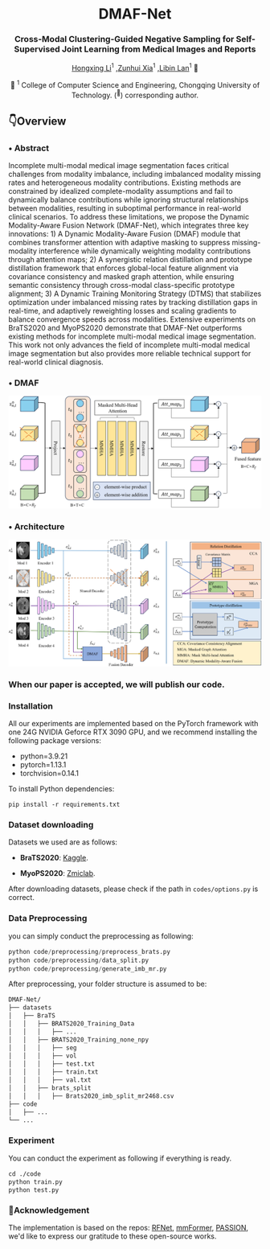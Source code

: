 <div align="center">
<h1> DMAF-Net </h1>
<h3>Cross-Modal Clustering-Guided Negative Sampling for Self-Supervised Joint Learning from Medical Images and Reports</h3>

[Hongxing Li](https://orcid.org/0009-0002-7958-3976)<sup>1</sup> ,[Zunhui Xia](https://orcid.org/0009-0008-6706-5817)<sup>1</sup> ,[Libin Lan](https://orcid.org/0000-0003-4754-813X)<sup>1</sup> :email:</sup>

🏢 <sup>1</sup> College of Computer Science and Engineering, Chongqing University of Technology.  (<sup>:email:</sup>) corresponding author.
</div>

## 👇Overview
  
### • Abstract
Incomplete multi-modal medical image segmentation faces critical challenges from modality imbalance, including imbalanced modality missing rates and heterogeneous modality contributions. Existing methods are constrained by idealized complete-modality assumptions and fail to dynamically balance contributions while ignoring structural relationships between modalities, resulting in suboptimal performance in real-world clinical scenarios. To address these limitations, we propose the Dynamic Modality-Aware Fusion Network (DMAF-Net), which integrates three key innovations: 1) A Dynamic Modality-Aware Fusion (DMAF) module that combines transformer attention with adaptive masking to suppress missing-modality interference while dynamically weighting modality contributions through attention maps; 2) A synergistic relation distillation and prototype distillation framework that enforces global-local feature alignment via covariance consistency and masked graph attention, while ensuring semantic consistency through cross-modal class-specific prototype alignment; 3) A Dynamic Training Monitoring Strategy (DTMS) that stabilizes optimization under imbalanced missing rates by tracking distillation gaps in real-time, and adaptively reweighting losses and scaling gradients to balance convergence speeds across modalities. Extensive experiments on BraTS2020 and MyoPS2020 demonstrate that DMAF-Net outperforms existing methods for incomplete multi-modal medical image segmentation. This work not only advances the field of incomplete multi-modal medical image segmentation but also provides more reliable technical support for real-world clinical diagnosis.
### • DMAF
<div align="center">
<img src="assets/DMAF.jpg" />
</div>

### • Architecture
<div align="center">
<img src="assets/architecture.jpg" />
</div>

### When our paper is accepted, we will publish our code.

###  Installation
All our experiments are implemented based on the PyTorch framework with one 24G NVIDIA Geforce RTX 3090 GPU, and we recommend installing the following package versions:
- python=3.9.21
- pytorch=1.13.1
- torchvision=0.14.1

To install Python dependencies:
```
pip install -r requirements.txt
```
### Dataset downloading
Datasets we used are as follows:

- **BraTS2020**: [Kaggle](https://www.kaggle.com/datasets/awsaf49/brats20-dataset-training-validation).

- **MyoPS2020**: [Zmiclab](https://zmiclab.github.io/zxh/0/myops20/). 


After downloading datasets, please check if the path in `codes/options.py` is correct.

### Data Preprocessing
you can simply conduct the preprocessing as following:
``` python
python code/preprocessing/preprocess_brats.py
python code/preprocessing/data_split.py
python code/preprocessing/generate_imb_mr.py
```
After preprocessing, your folder structure is assumed to be:
```
DMAF-Net/
├── datasets
│   ├── BraTS
│   │   ├── BRATS2020_Training_Data
│   │   │   ├── ...
│   │   ├── BRATS2020_Training_none_npy
│   │   │   ├── seg
│   │   │   ├── vol
│   │   │   ├── test.txt
│   │   │   ├── train.txt
│   │   │   ├── val.txt
│   │   ├── brats_split
│   │   │   ├── Brats2020_imb_split_mr2468.csv
├── code
│   ├── ...
└── ...
```
### Experiment
You can conduct the experiment as following if everything is ready.
```
cd ./code
python train.py
python test.py
```
### 📑Acknowledgement
The implementation is based on the repos: [RFNet](https://github.com/dyh127/RFNet), [mmFormer](https://github.com/YaoZhang93/mmFormer), [PASSION](https://github.com/Jun-Jie-Shi/PASSION), we'd like to express our gratitude to these open-source works.
